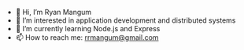 - 👋 Hi, I’m Ryan Mangum
- 👀 I’m interested in application development and distributed systems
- 🌱 I’m currently learning Node.js and Express
- 📫 How to reach me: rrmangum@gmail.com
